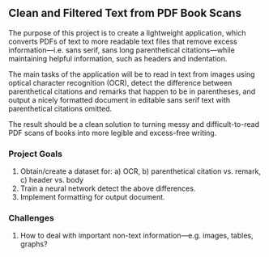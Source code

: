 ## Clean and Filtered Text from PDF Book Scans

The purpose of this project is to create a lightweight application, which converts PDFs of text to more readable text files that remove excess information—i.e. sans serif, sans long parenthetical citations—while maintaining helpful information, such as headers and indentation. 

The main tasks of the application will be to read in text from images using optical character recognition (OCR), detect the difference between parenthetical citations and remarks that happen to be in parentheses, and output a nicely formatted document in editable sans serif text with parenthetical citations omitted.

The result should be a clean solution to turning messy and difficult-to-read PDF scans of books into more legible and excess-free writing.

### Project Goals

1. Obtain/create a dataset for: a) OCR, b) parenthetical citation vs. remark, c) header vs. body
2. Train a neural network detect the above differences.
3. Implement formatting for output document.

### Challenges

1. How to deal with important non-text information—e.g. images, tables, graphs?

